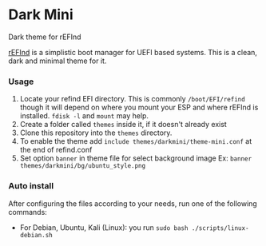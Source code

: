 # Dark Mini

Dark theme for rEFInd

[rEFInd](http://www.rodsbooks.com/refind/) is a simplistic boot manager for UEFI
based systems. This is a clean, dark and minimal theme for it.

### Usage
 1. Locate your refind EFI directory. This is commonly `/boot/EFI/refind`
    though it will depend on where you mount your ESP and where rEFInd is
    installed. `fdisk -l` and `mount` may help.
 2. Create a folder called `themes` inside it, if it doesn't already exist
 3. Clone this repository into the `themes` directory.
 4. To enable the theme add `include themes/darkmini/theme-mini.conf` at the end of refind.conf
 5. Set option `banner` in theme file for select background image
    Ex: `banner themes/darkmini/bg/ubuntu_style.png`

### Auto install
After configuring the files according to your needs, run one of the following commands:

- For Debian, Ubuntu, Kali (Linux): you run `sudo bash ./scripts/linux-debian.sh`
